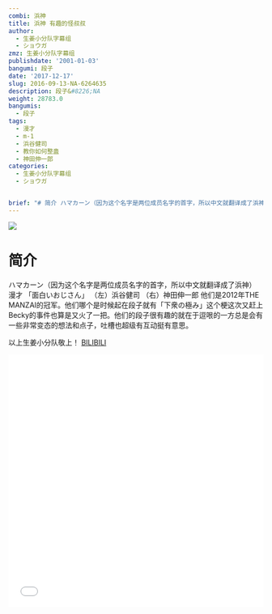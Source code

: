 ```yaml
---
combi: 浜神
title: 浜神 有趣的怪叔叔
author:
  - 生姜小分队字幕组
  - ショウガ
zmz: 生姜小分队字幕组
publishdate: '2001-01-03'
bangumi: 段子
date: '2017-12-17'
slug: 2016-09-13-NA-6264635
description: 段子&#8226;NA
weight: 28783.0
bangumis:
  - 段子
tags:
  - 漫才
  - m-1
  - 浜谷健司
  - 教你如何整蛊
  - 神田伸一郎
categories:
  - 生姜小分队字幕组
  - ショウガ


brief: "# 简介 ハマカーン（因为这个名字是两位成员名字的首字，所以中文就翻译成了浜神） 漫才 「面白いおじさん」 （左）浜谷健司 （右）神田伸一郎 他们是2012年THE MANZAI的冠军。他们哪个是时候起在段子就有「下衆の極み」这个梗这次又赶上Becky的事件也算是又火了一把。他们的段子很有趣的就在于逗哏的一方总是会有一些非常变态的想法和点子，吐槽也超级有互动挺有意思。 以上生姜小分队敬上！"
---
```

![](https://i.imgur.com/QQP3pG4.png)
# 简介  
ハマカーン（因为这个名字是两位成员名字的首字，所以中文就翻译成了浜神） 漫才 「面白いおじさん」 
（左）浜谷健司
（右）神田伸一郎
他们是2012年THE MANZAI的冠军。他们哪个是时候起在段子就有「下衆の極み」这个梗这次又赶上Becky的事件也算是又火了一把。他们的段子很有趣的就在于逗哏的一方总是会有一些非常变态的想法和点子，吐槽也超级有互动挺有意思。

以上生姜小分队敬上！ 
  [BILIBILI](https://www.bilibili.com/video/av6264635/)

<div class="vcontainer">  <iframe class="video" src="//www.bilibili.com/blackboard/player.html?aid=6264635" width="100%" height="500" frameborder="0" allowfullscreen="allowfullscreen"></iframe></div>
